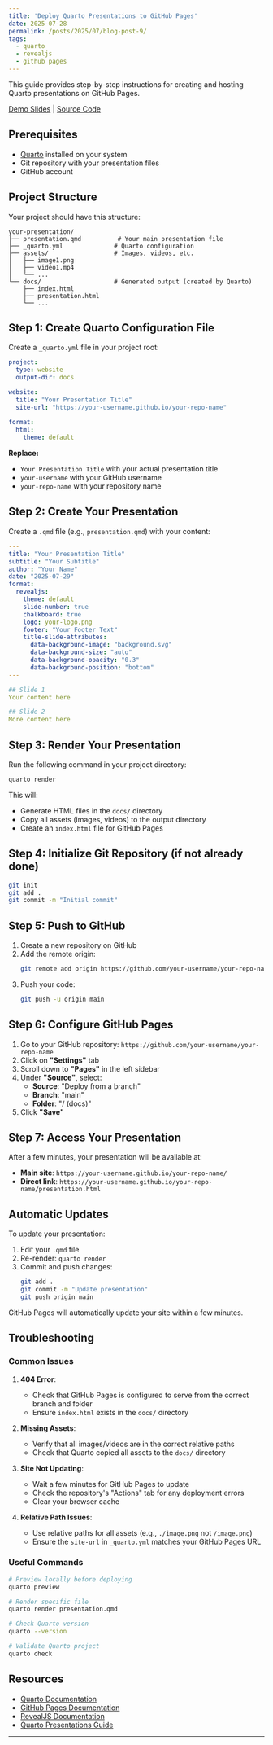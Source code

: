 ```yaml
---
title: 'Deploy Quarto Presentations to GitHub Pages'
date: 2025-07-28
permalink: /posts/2025/07/blog-post-9/
tags:
  - quarto
  - revealjs
  - github pages
---
```


This guide provides step-by-step instructions for creating and hosting Quarto presentations on GitHub Pages.

[Demo Slides](https://divyaprakash-iitd.github.io/demoslides) | [Source Code](https://github.com/divyaprakash-iitd/demoslides)

## Prerequisites

- [Quarto](https://quarto.org/docs/get-started/) installed on your system
- Git repository with your presentation files
- GitHub account

## Project Structure

Your project should have this structure:
```
your-presentation/
├── presentation.qmd          # Your main presentation file
├── _quarto.yml              # Quarto configuration
├── assets/                  # Images, videos, etc.
│   ├── image1.png
│   ├── video1.mp4
│   └── ...
└── docs/                    # Generated output (created by Quarto)
    ├── index.html
    ├── presentation.html
    └── ...
```

## Step 1: Create Quarto Configuration File

Create a `_quarto.yml` file in your project root:

```yaml
project:
  type: website
  output-dir: docs

website:
  title: "Your Presentation Title"
  site-url: "https://your-username.github.io/your-repo-name"
  
format:
  html:
    theme: default
```

**Replace:**
- `Your Presentation Title` with your actual presentation title
- `your-username` with your GitHub username
- `your-repo-name` with your repository name

## Step 2: Create Your Presentation

Create a `.qmd` file (e.g., `presentation.qmd`) with your content:

```yaml
---
title: "Your Presentation Title"
subtitle: "Your Subtitle"
author: "Your Name"
date: "2025-07-29"
format: 
  revealjs:
    theme: default
    slide-number: true
    chalkboard: true
    logo: your-logo.png
    footer: "Your Footer Text"
    title-slide-attributes:
      data-background-image: "background.svg"
      data-background-size: "auto"
      data-background-opacity: "0.3"
      data-background-position: "bottom"
---

## Slide 1
Your content here

## Slide 2
More content here
```

## Step 3: Render Your Presentation

Run the following command in your project directory:

```bash
quarto render
```

This will:
- Generate HTML files in the `docs/` directory
- Copy all assets (images, videos) to the output directory
- Create an `index.html` file for GitHub Pages

## Step 4: Initialize Git Repository (if not already done)

```bash
git init
git add .
git commit -m "Initial commit"
```

## Step 5: Push to GitHub

1. Create a new repository on GitHub
2. Add the remote origin:
   ```bash
   git remote add origin https://github.com/your-username/your-repo-name.git
   ```
3. Push your code:
   ```bash
   git push -u origin main
   ```

## Step 6: Configure GitHub Pages

1. Go to your GitHub repository: `https://github.com/your-username/your-repo-name`
2. Click on **"Settings"** tab
3. Scroll down to **"Pages"** in the left sidebar
4. Under **"Source"**, select:
   - **Source**: "Deploy from a branch"
   - **Branch**: "main"
   - **Folder**: "/ (docs)"
5. Click **"Save"**

## Step 7: Access Your Presentation

After a few minutes, your presentation will be available at:
- **Main site**: `https://your-username.github.io/your-repo-name/`
- **Direct link**: `https://your-username.github.io/your-repo-name/presentation.html`

## Automatic Updates

To update your presentation:

1. Edit your `.qmd` file
2. Re-render: `quarto render`
3. Commit and push changes:
   ```bash
   git add .
   git commit -m "Update presentation"
   git push origin main
   ```

GitHub Pages will automatically update your site within a few minutes.

## Troubleshooting

### Common Issues

1. **404 Error**: 
   - Check that GitHub Pages is configured to serve from the correct branch and folder
   - Ensure `index.html` exists in the `docs/` directory

2. **Missing Assets**:
   - Verify that all images/videos are in the correct relative paths
   - Check that Quarto copied all assets to the `docs/` directory

3. **Site Not Updating**:
   - Wait a few minutes for GitHub Pages to update
   - Check the repository's "Actions" tab for any deployment errors
   - Clear your browser cache

4. **Relative Path Issues**:
   - Use relative paths for all assets (e.g., `./image.png` not `/image.png`)
   - Ensure the `site-url` in `_quarto.yml` matches your GitHub Pages URL

### Useful Commands

```bash
# Preview locally before deploying
quarto preview

# Render specific file
quarto render presentation.qmd

# Check Quarto version
quarto --version

# Validate Quarto project
quarto check
```

## Resources

- [Quarto Documentation](https://quarto.org)
- [GitHub Pages Documentation](https://docs.github.com/en/pages)
- [RevealJS Documentation](https://revealjs.com/)
- [Quarto Presentations Guide](https://quarto.org/docs/presentations/)

---

